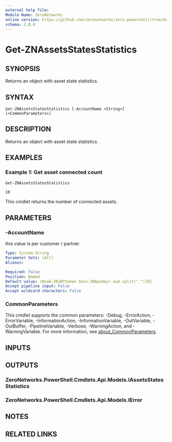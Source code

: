 ```yaml
---
external help file:
Module Name: ZeroNetworks
online version: https://github.com/zeronetworks/zero-powershell/tree/master/src/help/zeronetworks/get-znassetsstatesstatistics
schema: 2.0.0
---
```


# Get-ZNAssetsStatesStatistics

## SYNOPSIS
Returns an object with asset state statistics.

## SYNTAX

```
Get-ZNAssetsStatesStatistics [-AccountName <String>] [<CommonParameters>]
```

## DESCRIPTION
Returns an object with asset state statistics.

## EXAMPLES

### Example 1: Get asset connected count
```powershell
Get-ZNAssetsStatesStatistics
```

```output
10
```

This cmdlet returns the number of connected assets.

## PARAMETERS

### -AccountName
this value is per customer / partner

```yaml
Type: System.String
Parameter Sets: (All)
Aliases:

Required: False
Position: Named
Default value: (Read-ZNJWTtoken $env:ZNApiKey).aud.split(".")[0]
Accept pipeline input: False
Accept wildcard characters: False
```

### CommonParameters
This cmdlet supports the common parameters: -Debug, -ErrorAction, -ErrorVariable, -InformationAction, -InformationVariable, -OutVariable, -OutBuffer, -PipelineVariable, -Verbose, -WarningAction, and -WarningVariable. For more information, see [about_CommonParameters](http://go.microsoft.com/fwlink/?LinkID=113216).

## INPUTS

## OUTPUTS

### ZeroNetworks.PowerShell.Cmdlets.Api.Models.IAssetsStatesStatistics

### ZeroNetworks.PowerShell.Cmdlets.Api.Models.IError

## NOTES

## RELATED LINKS

